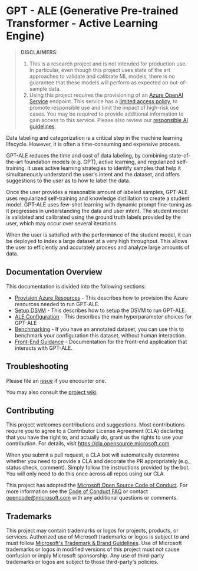 # GPT - ALE (Generative Pre-trained Transformer - Active Learning Engine)


> **DISCLAIMERS**: 
> 1. This is a research project and is not intended for production use. In particular, even though this project uses state of the art approaches to validate and calibrate ML models, there is no guarantee that these models will perform as expected on out-of-sample data.
> 1. Using this project requires the provisioning of an [Azure OpenAI Service](https://azure.microsoft.com/en-us/products/cognitive-services/openai-service/) endpoint. This service has a [limited access policy](https://learn.microsoft.com/en-us/legal/cognitive-services/openai/limited-access), to promote responsible use and limit the impact of high-risk use cases. You may be required to provide additional information to gain access to this service. Please also review our [responsible AI guidelines](https://learn.microsoft.com/en-us/azure/cognitive-services/responsible-use-of-ai-overview).

Data labeling and categorization is a critical step in the machine learning lifecycle. However, it is often a time-consuming and expensive process.

GPT-ALE reduces the time and cost of data labeling, by combining state-of-the-art foundation models (e.g. GPT), active learning, and regularized self-training. It uses active learning strategies to identify samples that help it simultaneously understand the user's intent and the dataset, and offers suggestions to the user as to how to label the data.

Once the user provides a reasonable amount of labeled samples, GPT-ALE uses regularized self-training and knowledge distillation to create a student model. GPT-ALE uses few-shot learning with dynamic prompt fine-tuning as it progresses in understanding the data and user intent. The student model is validated and calibrated using the ground truth labels provided by the user, which may occur over several iterations.

When the user is satisfied with the performance of the student model, it can be deployed to index a large dataset at a very high throughput. This allows the user to efficiently and accurately process and analyze large amounts of data.

## Documentation Overview

This documentation is divided into the following sections:

- [Provision Azure Resources](docs/provision_azure_resources.md) - This describes how to provision the Azure resources needed to run GPT-ALE.
- [Setup DSVM](docs/setup.md) - This describes how to setup the DSVM to run GPT-ALE.
- [ALE Configuration](docs/configuration.md) - This describes the main hyperparameter choices for GPT-ALE
- [Benchmarking](docs/benchmarking.md) - If you have an annotated dataset, you can use this to benchmark your configuration this dataset, without human interaction.
- [Front-End Guidance](docs/frontend_guidance.md) - Documentation for the front-end application that interacts with GPT-ALE.

## Troubleshooting

Please file an [issue](https://github.com/Azure/GPT_ALE/issues) if you encounter one.

You may also consult the [project wiki](https://github.com/Azure/GPT_ALE/wiki)


## Contributing

This project welcomes contributions and suggestions.  Most contributions require you to agree to a
Contributor License Agreement (CLA) declaring that you have the right to, and actually do, grant us
the rights to use your contribution. For details, visit https://cla.opensource.microsoft.com.

When you submit a pull request, a CLA bot will automatically determine whether you need to provide
a CLA and decorate the PR appropriately (e.g., status check, comment). Simply follow the instructions
provided by the bot. You will only need to do this once across all repos using our CLA.

This project has adopted the [Microsoft Open Source Code of Conduct](https://opensource.microsoft.com/codeofconduct/).
For more information see the [Code of Conduct FAQ](https://opensource.microsoft.com/codeofconduct/faq/) or
contact [opencode@microsoft.com](mailto:opencode@microsoft.com) with any additional questions or comments.


## Trademarks

This project may contain trademarks or logos for projects, products, or services. Authorized use of Microsoft 
trademarks or logos is subject to and must follow 
[Microsoft's Trademark & Brand Guidelines](https://www.microsoft.com/en-us/legal/intellectualproperty/trademarks/usage/general).
Use of Microsoft trademarks or logos in modified versions of this project must not cause confusion or imply Microsoft sponsorship.
Any use of third-party trademarks or logos are subject to those third-party's policies.
